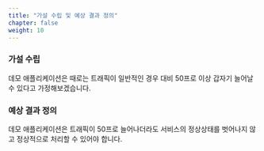 ```yaml
---
title: "가설 수립 및 예상 결과 정의"
chapter: false
weight: 10
---
```


### 가설 수립
데모 애플리케이션은 때로는 트래픽이 일반적인 경우 대비 50프로 이상 갑자기 늘어날 수 있다고 가정해보겠습니다.

### 예상 결과 정의
데모 애플리케이션은 트래픽이 50프로 늘어나더라도 서비스의 정상상태를 벗어나지 않고 정상적으로 처리할 수 있어야 합니다.